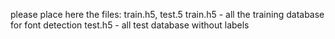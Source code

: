 please place here the files: train.h5, test.5
train.h5 - all the training database for font detection
test.h5 - all test database without labels